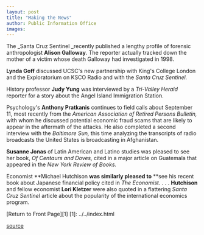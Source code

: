 ```yaml
---
layout: post
title: "Making the News"
author: Public Information Office
images:
---
```


The _Santa Cruz Sentinel _recently published a lengthy profile of forensic anthropologist **Alison Galloway**. The reporter actually tracked down the mother of a victim whose death Galloway had investigated in 1998.

**Lynda Goff** discussed UCSC's new partnership with King's College London and the Exploratorium on KSCO Radio and with the _Santa Cruz Sentinel._

History professor **Judy Yung** was interviewed by a _Tri-Valley Herald_ reporter for a story about the Angel Island Immigration Station.

Psychology's **Anthony Pratkanis** continues to field calls about September 11, most recently from the _American Association of Retired Persons Bulletin,_ with whom he discussed potential economic fraud scams that are likely to appear in the aftermath of the attacks. He also completed a second interview with the _Baltimore Sun,_ this time analyzing the transcripts of radio broadcasts the United States is broadcasting in Afghanistan.

**Susanne Jonas** of Latin American and Latino studies was pleased to see her book, _Of Centaurs and Doves,_ cited in a major article on Guatemala that appeared in the _New York Review of Books._

Economist **Michael Hutchison **was similarly pleased to** **see his recent book about Japanese financial policy cited in _The Economist._ . . . **Hutchison** and fellow economist **Lori Kletzer** were also quoted in a flattering _Santa Cruz Sentinel_ article about the popularity of the international economics program.

[Return to Front Page][1]
[1]: ../../index.html

[source](http://www1.ucsc.edu/currents/01-02/10-22/makenews.html "Permalink to makenews")
